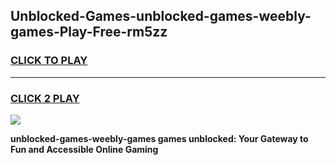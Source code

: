 
## Unblocked-Games-unblocked-games-weebly-games-Play-Free-rm5zz
<h3>
<a href="https://premium76.site?title=unblocked-games-weebly-games&ref=09A">CLICK TO PLAY</a></h3>
<hr>

<h3>
<a href="https://premium76.site?title=unblocked-games-weebly-games&ref=09A">CLICK 2 PLAY</a>
  
</h3>

<a href="https://premium76.site?title=unblocked-games-weebly-games&ref=09A"><img src="https://clearcache.store/games.png"></a>


**unblocked-games-weebly-games games unblocked: Your Gateway to Fun and Accessible Online Gaming**
